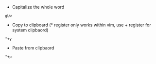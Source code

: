 * Capitalize the whole word
```
gUw
```
* Copy to clipboard (* register only works within vim, use + register for system clipbaord)
```
"+y
```

* Paste from clipbaord
```
"+p
```

